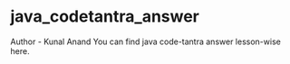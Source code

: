 # java_codetantra_answer
Author - Kunal Anand
You can find java code-tantra answer lesson-wise here.
